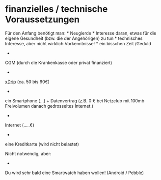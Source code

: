 # finanzielles / technische Voraussetzungen

Für den Anfang benötigt man:
* 
Neugierde
* 
Interesse daran, etwas für die eigene Gesundheit (bzw. die der Angehörigen) zu tun
* 
technisches Interesse, aber nicht wirklich Vorkenntnisse! 
* 
ein bisschen Zeit /Geduld




* 
CGM (durch die Krankenkasse oder privat finanziert)


* 
[xDrip](https://ladyviktoria.gitbooks.io/nightscout_handbuch/content/grundlagen/xdrip/xdrip.html) (ca. 50 bis 60€)


* 
ein Smartphone (...) + Datenvertrag (z.B. 0 € bei Netzclub mit 100mb Freivolumen danach gedrosseltes Internet.)

* 
Internet (.....€)

* 
eine Kreditkarte (wird nicht belastet)



Nicht notwendig, aber:

* 
Du wird sehr bald eine Smartwatch haben wollen! (Android / Pebble)

